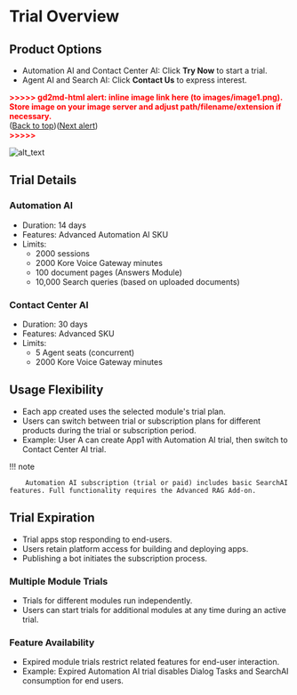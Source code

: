 
# Trial Overview


## Product Options

* Automation AI and Contact Center AI: Click **Try Now** to start a trial.
* Agent AI and Search AI: Click **Contact Us** to express interest.

<p id="gdcalert1" ><span style="color: red; font-weight: bold">>>>>>  gd2md-html alert: inline image link here (to images/image1.png). Store image on your image server and adjust path/filename/extension if necessary. </span><br>(<a href="#">Back to top</a>)(<a href="#gdcalert2">Next alert</a>)<br><span style="color: red; font-weight: bold">>>>>> </span></p>


![alt_text](images/image1.png "image_tooltip")



## Trial Details

### Automation AI

* Duration: 14 days
* Features: Advanced Automation AI SKU
* Limits:
    * 2000 sessions
    * 2000 Kore Voice Gateway minutes
    * 100 document pages (Answers Module)
    * 10,000 Search queries (based on uploaded documents)


### Contact Center AI

* Duration: 30 days
* Features: Advanced SKU
* Limits:
    * 5 Agent seats (concurrent)
    * 2000 Kore Voice Gateway minutes

## Usage Flexibility

* Each app created uses the selected module's trial plan.
* Users can switch between trial or subscription plans for different products during the trial or subscription period.
* Example: User A can create App1 with Automation AI trial, then switch to Contact Center AI trial.  

!!! note

        Automation AI subscription (trial or paid) includes basic SearchAI features. Full functionality requires the Advanced RAG Add-on.

  


## Trial Expiration

* Trial apps stop responding to end-users.
* Users retain platform access for building and deploying apps.
* Publishing a bot initiates the subscription process.


### Multiple Module Trials

* Trials for different modules run independently.
* Users can start trials for additional modules at any time during an active trial.

### Feature Availability

* Expired module trials restrict related features for end-user interaction.
* Example: Expired Automation AI trial disables Dialog Tasks and SearchAI consumption for end users.